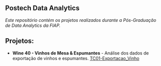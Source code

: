 
## Postech Data Analytics ##

*Este repositório contém os projetos realizados durante a Pós-Graduação de Data Analytics da FIAP.*

**Projetos:**
---
* **Wine 40 - Vinhos de Mesa & Espumantes** - Análise dos dados de exportação de vinhos e espumantes. [TC01-Exportacao_Vinho](https://github.com/pamelacristtine/PosTech-DataAnalytics-Fiap/tree/main/TC01-Exportacao_Vinho)
